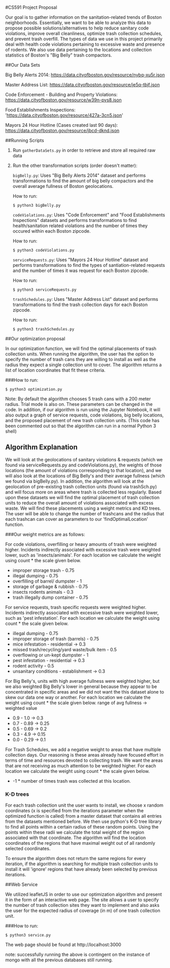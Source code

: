 #CS591 Project Proposal 

Our goal is to gather information on the sanitation-related trends of Boston neighborhoods. Essentially, we want to be able to analyze this data to propose possible solutions/alternatives to help reduce sanitary code violations, improve overall cleanliness, optimize trash collection schedules, and prevent trash overfill. The types of data we use in this project primarily deal with health code violations pertaining to excessive waste and presence of rodents. We also use data pertaining to the locations and collection statistics of Boston's "Big Belly" trash compactors. 

##Our Data Sets

Big Belly Alerts 2014: 
https://data.cityofboston.gov/resource/nybq-xu5r.json

Master Address List: 
https://data.cityofboston.gov/resource/je5q-tbjf.json

Code Enforcement - Building and Property Violations: 
https://data.cityofboston.gov/resource/w39n-pvs8.json

Food Establishments Inspections:
'https://data.cityofboston.gov/resource/427a-3cn5.json'

Mayors 24 Hour Hotline (Cases created last 90 days):
https://data.cityofboston.gov/resource/jbcd-dknd.json


##Running Scripts

1. Run `gatherDataSets.py` in order to retrieve and store all required raw data

2. Run the other transformation scripts (order doesn't matter):
    
    `bigBelly.py`:
    Uses "Big Belly Alerts 2014" dataset and performs transformations to find the amount of big belly compactors and the overall average fullness of Boston geolocations.

    How to run:
    ```
    $ python3 bigBelly.py
    ```

    `codeViolations.py`:
    Uses "Code Enforcement" and "Food Establishments Inspections" datasets and performs transformations to find health/sanitation related violations and the number of times they occured within each Boston zipcode.

    How to run:
    ```
    $ python3 codeViolations.py
    ```

    `serviceRequests.py`:
    Uses "Mayors 24 Hour Hotline" dataset and performs transformations to find the types of santiation-related requests and the number of times it was request for each Boston zipcode.

    How to run:
    ```
    $ python3 serviceRequests.py
    ```

    `trashSchedules.py`:
    Uses "Master Address List" dataset and performs transformations to find the trash collection days for each Boston zipcode. 

    How to run:
    ```
    $ python3 trashSchedules.py
    ```

##Our optimization proposal

In our optimization function, we will find the optimal placements of trash collection units. When running the algorithm, the user has the option to specify the number of trash cans they are willing to install as well as the radius they expect a single collection unit to cover. The algorithm returns a list of location coordinates that fit these criteria.

###How to run:
```
$ python3 optimization.py
```

Note: By default the algorithm chooses 5 trash cans with a 200 meter radius. Trial mode is also on. These parameters can be changed in the code. In addition, if our algorithm is run using the Jupyter Notebook, it will also output a graph of service requests, code violations, big belly locations, and the proposed placement of new trash collection units. (This code has been commented out so that the algorithm can run in a normal Python 3 shell)

## Algorithm Explanation

We will look at the geolocations of sanitary violations & requests (which we found via serviceRequests.py and codeViolations.py), the weights of those locations (the amount of violations corresponding to that location), and we will also look at the locations of Big Belly's and their average fullness (which we found via bigBelly.py). In addition, the algorithm will look at the geolocation of pre-existing trash collection units (found via trashSch.py) and will focus more on areas where trash is collected less regularly. Based upon these datasets we will find the optimal placement of trash collection units to reduce the overall amount of violations associated with excess waste. We will find these placements using a weight metrics and KD trees. The user will be able to change the number of trashcans and the radius that each trashcan can cover as parameters to our 'findOptimalLocation' function.

###Our weight metrics are as follows:

For code violations, overfilling or heavy amounts of trash were weighted higher. Incidents indirectly associated with excessive trash were weighted lower, such as 'insects/animals'. For each location we calculate the weight using count * the scale given below.
* improper storage trash - 0.75
* illegal dumping - 0.75
* overfilling of barrel/ dumpster - 1
* storage of garbage & rubbish - 0.75 
* insects rodents animals - 0.3
* trash illegally dump container - 0.75

For service requests, trash specific requests were weighted higher. Incidents indirectly associated with excessive trash were weighted lower, such as 'pest infestation'. For each location we calculate the weight using count * the scale given below.
* illegal dumping - 0.75
* improper storage of trash (barrels) - 0.75
* mice infestation - residential -> 0.3
* missed trash/recycling/yard waste/bulk item - 0.5
* overflowing or un-kept dumpster - 1
* pest infestation - residential -> 0.3
* rodent activity - 0.5
* unsanitary conditions - establishment -> 0.3

For Big Belly's, units with high average fullness were weighted higher, but we also weighted Big Belly's lower in general because they appear to be concentrated in specific areas and we did not want the this dataset alone to skew our data one way or another. For each location we calculate the weight using count * the scale given below.
	range of avg fullness -> weighted value
* 0.9 - 1.0 -> 0.3 
* 0.7 - 0.89 -> 0.25
* 0.5 - 0.69 -> 0.2
* 0.3 - 4.9 -> 0.15
* 0.0 - 0.29 -> 0.1

For Trash Schedules, we add a negative weight to areas that have multiple collection days. Our reasoning is these areas already have focused effort in terms of time and resources devoted to collecting trash. We want the areas that are not receiving as much attention to be weighted higher. For each location we calculate the weight using count * the scale given below.
* -1 * number of times trash was collected at this location.

### K-D trees

For each trash collection unit the user wants to install, we choose x random coordinates (x is specified from the iterations parameter when the optimized function is called) from a master dataset that contains all entries from the datasets mentioned before. 
We then use python's K-D tree library to find all points within a certain radius of these random points. Using the points within these radii we calculate the total weight of the region associated with that coordinate. The algorithm will find the location coordinates of the regions that have maximal weight out of all randomly selected coordinates. 

To ensure the algorithm does not return the same regions for every iteration, if the algorithm is searching for multiple trash collection units to install it will 'ignore' regions that have already been selected by previous iterations.


##Web Service

We utilized leafletJS in order to use our optimization algorithm and present it in the form of an interactive web page. The site allows a user to specify the number of trash collection sites they want to implement and also asks the user for the expected radius of coverage (in m) of one trash collection unit.  

###How to run:
```
$ python3 service.py
```

The web page should be found at http://localhost:3000

note: successfully running the above is contingent on the instance of mongo with all the previous databases still running. 












